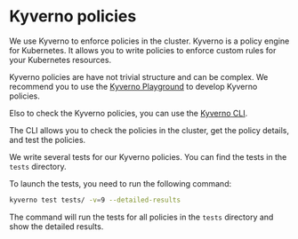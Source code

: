 Kyverno policies
=

We use Kyverno to enforce policies in the cluster. Kyverno is a policy engine for Kubernetes. 
It allows you to write policies to enforce custom rules for your Kubernetes resources.

Kyverno policies are have not trivial structure and can be complex.
We recommend you to use the [Kyverno Playground](https://playground.kyverno.io/#/) to develop Kyverno policies.

Elso to check the Kyverno policies, you can use the [Kyverno CLI](https://kyverno.io/docs/kyverno-cli/).

The CLI allows you to check the policies in the cluster, get the policy details, and test the policies.

We write several tests for our Kyverno policies. You can find the tests in the `tests` directory.

To launch the tests, you need to run the following command:

```bash
kyverno test tests/ -v=9 --detailed-results
```

The command will run the tests for all policies in the `tests` directory and show the detailed results.
